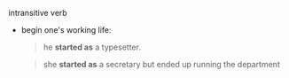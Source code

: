 intransitive verb

- begin one's working life:

  > he __started as__ a typesetter.

  > she __started as__ a secretary but ended up running the department
